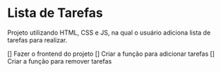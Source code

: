 # Lista de Tarefas

Projeto utilizando HTML, CSS e JS, na qual o usuário adiciona lista de tarefas para realizar.

[] Fazer o frontend do projeto
[] Criar a função para adicionar tarefas
[] Criar a função para remover tarefas
